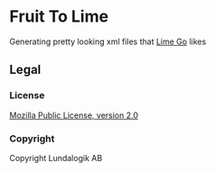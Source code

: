 # Fruit To Lime

Generating pretty looking xml files that [Lime Go](http://www.lime-go.com/) likes

## Legal

### License
[Mozilla Public License, version 2.0](LICENSE)

### Copyright
Copyright Lundalogik AB
